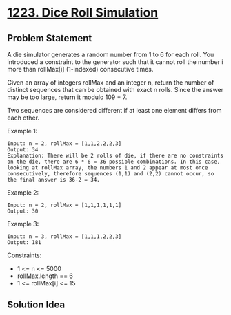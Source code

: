 # [1223. Dice Roll Simulation](https://leetcode.com/problems/dice-roll-simulation/)

## Problem Statement
A die simulator generates a random number from 1 to 6 for each roll. You introduced a constraint to the generator such that it cannot roll the number i more than rollMax[i] (1-indexed) consecutive times.

Given an array of integers rollMax and an integer n, return the number of distinct sequences that can be obtained with exact n rolls. Since the answer may be too large, return it modulo 109 + 7.

Two sequences are considered different if at least one element differs from each other.

Example 1:

```
Input: n = 2, rollMax = [1,1,2,2,2,3]
Output: 34
Explanation: There will be 2 rolls of die, if there are no constraints on the die, there are 6 * 6 = 36 possible combinations. In this case, looking at rollMax array, the numbers 1 and 2 appear at most once consecutively, therefore sequences (1,1) and (2,2) cannot occur, so the final answer is 36-2 = 34.
```

Example 2:
```
Input: n = 2, rollMax = [1,1,1,1,1,1]
Output: 30
```

Example 3:
```
Input: n = 3, rollMax = [1,1,1,2,2,3]
Output: 181
```

Constraints:
* 1 <= n <= 5000
* rollMax.length == 6
* 1 <= rollMax[i] <= 15

## Solution Idea

